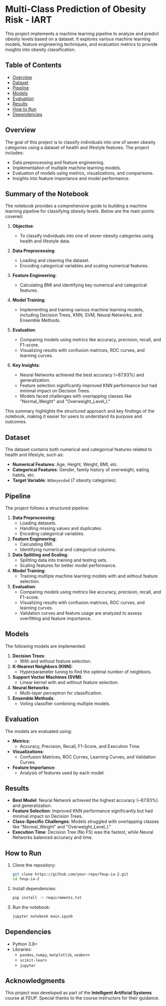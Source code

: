 # Multi-Class Prediction of Obesity Risk - IART

This project implements a machine learning pipeline to analyze and predict obesity levels based on a dataset. It explores various machine learning models, feature engineering techniques, and evaluation metrics to provide insights into obesity classification.

## Table of Contents
- [Overview](#overview)
- [Dataset](#dataset)
- [Pipeline](#pipeline)
- [Models](#models)
- [Evaluation](#evaluation)
- [Results](#results)
- [How to Run](#how-to-run)
- [Dependencies](#dependencies)


## Overview
The goal of this project is to classify individuals into one of seven obesity categories using a dataset of health and lifestyle features. The project includes:
- Data preprocessing and feature engineering.
- Implementation of multiple machine learning models.
- Evaluation of models using metrics, visualizations, and comparisons.
- Insights into feature importance and model performance.


## Summary of the Notebook

The notebook provides a comprehensive guide to building a machine learning pipeline for classifying obesity levels. Below are the main points covered:

1. **Objective**:
   - To classify individuals into one of seven obesity categories using health and lifestyle data.

2. **Data Preprocessing**:
   - Loading and cleaning the dataset.
   - Encoding categorical variables and scaling numerical features.

3. **Feature Engineering**:
   - Calculating BMI and identifying key numerical and categorical features.

4. **Model Training**:
   - Implementing and training various machine learning models, including Decision Trees, KNN, SVM, Neural Networks, and Ensemble Methods.

5. **Evaluation**:
   - Comparing models using metrics like accuracy, precision, recall, and F1-score.
   - Visualizing results with confusion matrices, ROC curves, and learning curves.

6. **Key Insights**:
   - Neural Networks achieved the best accuracy (~87.93%) and generalization.
   - Feature selection significantly improved KNN performance but had minimal impact on Decision Trees.
   - Models faced challenges with overlapping classes like "Normal_Weight" and "Overweight_Level_I."

This summary highlights the structured approach and key findings of the notebook, making it easier for users to understand its purpose and outcomes.


## Dataset
The dataset contains both numerical and categorical features related to health and lifestyle, such as:
- **Numerical Features**: Age, Height, Weight, BMI, etc.
- **Categorical Features**: Gender, family history of overweight, eating habits, etc.
- **Target Variable**: `NObeyesdad` (7 obesity categories).


## Pipeline
The project follows a structured pipeline:
1. **Data Preprocessing**:
   - Loading datasets.
   - Handling missing values and duplicates.
   - Encoding categorical variables.
2. **Feature Engineering**:
   - Calculating BMI.
   - Identifying numerical and categorical columns.
3. **Data Splitting and Scaling**:
   - Splitting data into training and testing sets.
   - Scaling features for better model performance.
4. **Model Training**:
   - Training multiple machine learning models with and without feature selection.
5. **Evaluation**:
   - Comparing models using metrics like accuracy, precision, recall, and F1-score.
   - Visualizing results with confusion matrices, ROC curves, and learning curves.
   - Validation curves and feature usage are analyzed to assess overfitting and feature importance.


## Models
The following models are implemented:
1. **Decision Trees**:
   - With and without feature selection.
2. **K-Nearest Neighbors (KNN)**:
   - Hyperparameter tuning to find the optimal number of neighbors.
3. **Support Vector Machines (SVM)**:
   - Linear kernel with and without feature selection.
4. **Neural Networks**:
   - Multi-layer perceptron for classification.
5. **Ensemble Methods**:
   - Voting classifier combining multiple models.


## Evaluation
The models are evaluated using:
- **Metrics**:
  - Accuracy, Precision, Recall, F1-Score, and Execution Time.
- **Visualizations**:
  - Confusion Matrices, ROC Curves, Learning Curves, and Validation Curves.
- **Feature Importance**:
  - Analysis of features used by each model.


## Results
- **Best Model**: Neural Network achieved the highest accuracy (~87.93%) and generalization.
- **Feature Selection**: Improved KNN performance significantly but had minimal impact on Decision Trees.
- **Class-Specific Challenges**: Models struggled with overlapping classes like "Normal_Weight" and "Overweight_Level_I."
- **Execution Time**: Decision Tree (No FS) was the fastest, while Neural Networks balanced accuracy and time.


## How to Run
1. Clone the repository:
   ```bash
   git clone https://github.com/your-repo/feup-ia-2.git
   cd feup-ia-2
   ```
2. Install dependencies:
   ```bash
   pip install -r requirements.txt
   ```
3. Run the notebook:
   ```bash
   jupyter notebook main.ipynb
   ```

## Dependencies
- Python 3.8+
- Libraries:
  - `pandas`, `numpy`, `matplotlib`, `seaborn`
  - `scikit-learn`
  - `jupyter`


## Acknowledgments
This project was developed as part of the **Intelligent Artificial Systems** course at FEUP. Special thanks to the course instructors for their guidance.